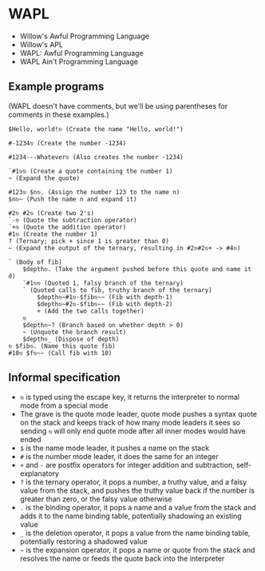 # WAPL

* Willow's Awful Programming Language
* Willow's APL
* WAPL: Awful Programming Language
* WAPL Ain't Programming Language

## Example programs

(WAPL doesn't have comments, but we'll be using parentheses for comments in these examples.)

```
$Hello, world!⎋ (Create the name "Hello, world!")
```

```
#-1234⎋ (Create the number -1234)
```

```
#1234---Whatever⎋ (Also creates the number -1234)
```

```
`#1⎋⎋ (Create a quote containing the number 1)
~ (Expand the quote)
```

```
#123⎋ $n⎋. (Assign the number 123 to the name n)
$n⎋~ (Push the name n and expand it)
```

```
#2⎋ #2⎋ (Create two 2's)
`-⎋ (Quote the subtraction operator)
`+⎋ (Quote the addition operator)
#1⎋ (Create the number 1)
? (Ternary; pick + since 1 is greater than 0)
~ (Expand the output of the ternary, resulting in #2⎋#2⎋+ -> #4⎋)
```

```
` (Body of fib)
    $depth⎋. (Take the argument pushed before this quote and name it d)
    `#1⎋⎋ (Quoted 1, falsy branch of the ternary)
    ` (Quoted calls to fib, truthy branch of the ternary)
        $depth⎋~#1⎋-$fib⎋~~ (Fib with depth-1)
        $depth⎋~#2⎋-$fib⎋~~ (Fib with depth-2)
        + (Add the two calls together)
    ⎋
    $depth⎋~? (Branch based on whether depth > 0)
    ~ (Unquote the branch result)
    $depth⎋_ (Dispose of depth)
⎋ $fib⎋. (Name this quote fib)
#10⎋ $f⎋~~ (Call fib with 10)
```

## Informal specification

* `⎋` is typed using the escape key, it returns the interpreter to normal mode from a special mode
* The grave is the quote mode leader, quote mode pushes a syntax quote on the stack and keeps track of how many mode leaders it sees so sending `⎋` will only end quote mode after all inner modes would have ended
* `$` is the name mode leader, it pushes a name on the stack
* `#` is the number mode leader, it does the same for an integer
* `+` and `-` are postfix operators for integer addition and subtraction, self-explanatory
* `?` is the ternary operator, it pops a number, a truthy value, and a falsy value from the stack, and pushes the truthy value back if the number is greater than zero, or the falsy value otherwise
* `.` is the binding operator, it pops a name and a value from the stack and adds it to the name binding table, potentially shadowing an existing value
* `_` is the deletion operator, it pops a value from the name binding table, potentially restoring a shadowed value
* `~` is the expansion operator, it pops a name or quote from the stack and resolves the name or feeds the quote back into the interpreter
